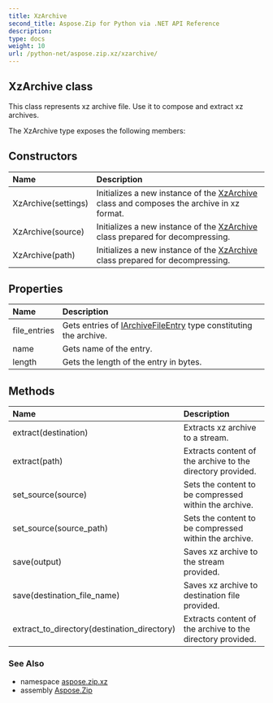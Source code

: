 ```yaml
---
title: XzArchive
second_title: Aspose.Zip for Python via .NET API Reference
description: 
type: docs
weight: 10
url: /python-net/aspose.zip.xz/xzarchive/
---
```


## XzArchive class

This class represents xz archive file. Use it to compose and extract xz archives.

The XzArchive type exposes the following members:
## Constructors
| Name | Description |
| :- | :- |
|XzArchive(settings)|Initializes a new instance of the [XzArchive](/zip/python-net/aspose.zip.xz/xzarchive/) class and composes the archive in xz format.|
|XzArchive(source)|Initializes a new instance of the [XzArchive](/zip/python-net/aspose.zip.xz/xzarchive/) class prepared for decompressing.|
|XzArchive(path)|Initializes a new instance of the [XzArchive](/zip/python-net/aspose.zip.xz/xzarchive/) class prepared for decompressing.|
## Properties
| Name | Description |
| :- | :- |
|file_entries|Gets entries of [IArchiveFileEntry](/zip/python-net/aspose.zip/iarchivefileentry/) type constituting the archive.|
|name|Gets name of the entry.|
|length|Gets the length of the entry in bytes.|
## Methods
| Name | Description |
| :- | :- |
|extract(destination)|Extracts xz archive to a stream.|
|extract(path)|Extracts content of the archive to the directory provided.|
|set_source(source)|Sets the content to be compressed within the archive.|
|set_source(source_path)|Sets the content to be compressed within the archive.|
|save(output)|Saves xz archive to the stream provided.|
|save(destination_file_name)|Saves xz archive to destination file provided.|
|extract_to_directory(destination_directory)|Extracts content of the archive to the directory provided.|

### See Also

* namespace [aspose.zip.xz](/zip/python-net/aspose.zip.xz/)
* assembly [Aspose.Zip](/zip/python-net/)

